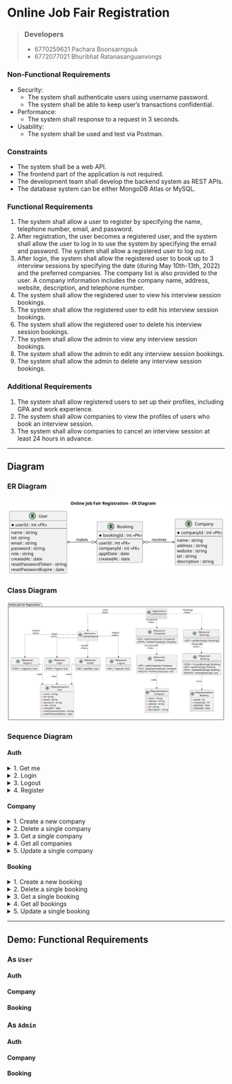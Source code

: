 # Online Job Fair Registration

> ### Developers
>
> - 6770259621 Pachara Boonsarngsuk 
> - 6772077021 Bhuribhat Ratanasanguanvongs

### Non-Functional Requirements

- Security:
    - The system shall authenticate users using username password.
    - The system shall be able to keep user’s transactions confidential.
- Performance:
    - The system shall response to a request in 3 seconds.
- Usability:
    - The system shall be used and test via Postman.

### Constraints

- The system shall be a web API.
- The frontend part of the application is not required.
- The development team shall develop the backend system as REST APIs.
- The database system can be either MongoDB Atlas or MySQL.

### Functional Requirements

1. The system shall allow a user to register by specifying the name, telephone number, email, and password.
2. After registration, the user becomes a registered user, and the system shall allow the user to log in to use the system by specifying the email and password. The system shall allow a registered user to log out.
3. After login, the system shall allow the registered user to book up to 3 interview sessions by specifying the date (during May 10th-13th, 2022) and the preferred companies. The company list is also provided to the user. A company information includes the company name, address, website, description, and telephone number.
4. The system shall allow the registered user to view his interview session bookings.
5. The system shall allow the registered user to edit his interview session bookings.
6. The system shall allow the registered user to delete his interview session bookings.
7. The system shall allow the admin to view any interview session bookings.
8. The system shall allow the admin to edit any interview session bookings.
9. The system shall allow the admin to delete any interview session bookings.

### Additional Requirements

1. The system shall allow registered users to set up their profiles, including GPA and work experience.
2. The system shall allow companies to view the profiles of users who book an interview session.
3. The system shall allow companies to cancel an interview session at least 24 hours in advance.

---

## Diagram

### ER Diagram

![ER Diagram](./assets/UML/ERDiagram/erdiagram.svg)

### Class Diagram

![Class Diagram](./assets/UML/CLassDiagram/classdiagram.svg)

### Sequence Diagram

<h4>Auth</h4>

<details><summary>1. Get me</summary>

![GetMe](./assets/UML/SequenceDiagram/Auth/Get%20Me%20(GET).svg)

</details>

<details><summary>2. Login</summary>

![Login](./assets/UML/SequenceDiagram/Auth/Login%20(POST).svg)

</details>

<details><summary>3. Logout</summary>

![Logout](./assets/UML/SequenceDiagram/Auth/Logout%20(GET).svg)

</details>

<details><summary>4. Register</summary>

![Register](./assets/UML/SequenceDiagram/Auth/Register%20(POST).svg)

</details>

<h4>Company</h4>

<!-- TODO -->
<details><summary>1. Create a new company</summary>

![]()

</details>

<!-- TODO -->
<details><summary>2. Delete a single company</summary>

![]()

</details>

<!-- TODO -->
<details><summary>3. Get a single company</summary>

![]()

</details>

<!-- TODO -->
<details><summary>4. Get all companies</summary>

![]()

</details>

<!-- TODO -->
<details><summary>5. Update a single company</summary>

![]()

</details>

<h4>Booking</h4>

<details><summary>1. Create a new booking</summary>

![Create a single booking](./assets/UML/SequenceDiagram/Booking/Manage%20Booking%20(POST).svg)

</details>

<details><summary>2. Delete a single booking</summary>

![Delete a single booking](./assets/UML/SequenceDiagram/Booking/Manage%20Booking%20(DELETE).svg)

</details>

<details><summary>3. Get a single booking</summary>

![Get a single booking](./assets/UML/SequenceDiagram/Booking/Manage%20Booking%20(GET%20ONE).svg)

</details>

<details><summary>4. Get all bookings</summary>

![Get all bookings](./assets/UML/SequenceDiagram/Booking/Manage%20Booking%20(GET%20ALL).svg)

</details>

<details><summary>5. Update a single booking</summary>

![Update a single booking](./assets/UML/SequenceDiagram/Booking/Manage%20Booking%20(PUT).svg)

</details>

---

## __Demo:__ Functional Requirements

### As `User`

#### Auth
<!-- TODO -->

#### Company
<!-- TODO -->

#### Booking
<!-- TODO -->

### As `Admin`

#### Auth
<!-- TODO -->

#### Company
<!-- TODO -->

#### Booking
<!-- TODO -->